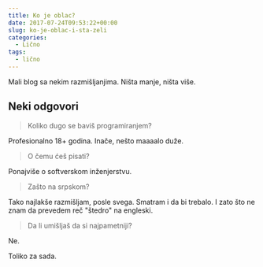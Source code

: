 ```yaml
---
title: Ko je oblac?
date: 2017-07-24T09:53:22+00:00
slug: ko-je-oblac-i-sta-zeli
categories:
  - Lično
tags:
  - lično
---
```


Mali blog sa nekim razmišljanjima. Ništa manje, ništa više.

<!--more-->

## Neki odgovori

> Koliko dugo se baviš programiranjem?

Profesionalno 18+ godina. Inače, nešto maaaalo duže.

> O čemu ćeš pisati?

Ponajviše o softverskom inženjerstvu.

> Zašto na srpskom?

Tako najlakše razmišljam, posle svega. Smatram i da bi trebalo. I zato što ne znam da prevedem reč "štedro" na engleski.

> Da li umišljaš da si najpametniji?

Ne.

Toliko za sada.
